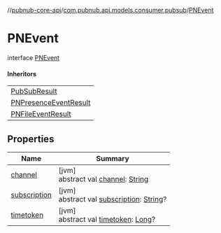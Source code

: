 //[pubnub-core-api](../../../index.md)/[com.pubnub.api.models.consumer.pubsub](../index.md)/[PNEvent](index.md)

# PNEvent

interface [PNEvent](index.md)

#### Inheritors

| |
|---|
| [PubSubResult](../-pub-sub-result/index.md) |
| [PNPresenceEventResult](../-p-n-presence-event-result/index.md) |
| [PNFileEventResult](../../com.pubnub.api.models.consumer.pubsub.files/-p-n-file-event-result/index.md) |

## Properties

| Name | Summary |
|---|---|
| [channel](channel.md) | [jvm]<br>abstract val [channel](channel.md): [String](https://kotlinlang.org/api/latest/jvm/stdlib/kotlin/-string/index.html) |
| [subscription](subscription.md) | [jvm]<br>abstract val [subscription](subscription.md): [String](https://kotlinlang.org/api/latest/jvm/stdlib/kotlin/-string/index.html)? |
| [timetoken](timetoken.md) | [jvm]<br>abstract val [timetoken](timetoken.md): [Long](https://kotlinlang.org/api/latest/jvm/stdlib/kotlin/-long/index.html)? |
